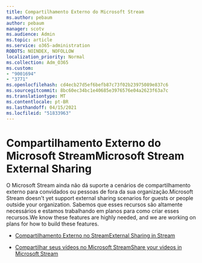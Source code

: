 ```yaml
---
title: Compartilhamento Externo do Microsoft Stream
ms.author: pebaum
author: pebaum
manager: scotv
ms.audience: Admin
ms.topic: article
ms.service: o365-administration
ROBOTS: NOINDEX, NOFOLLOW
localization_priority: Normal
ms.collection: Adm_O365
ms.custom:
- "9001694"
- "3771"
ms.openlocfilehash: cd4ecb27d5ef6befb87c73f02b23975089e837c6
ms.sourcegitcommit: 8bc60ec34bc1e40685e3976576e04a2623f63a7c
ms.translationtype: MT
ms.contentlocale: pt-BR
ms.lasthandoff: 04/15/2021
ms.locfileid: "51833963"
---
```

# <a name="microsoft-stream-external-sharing"></a><span data-ttu-id="22a06-102">Compartilhamento Externo do Microsoft Stream</span><span class="sxs-lookup"><span data-stu-id="22a06-102">Microsoft Stream External Sharing</span></span>

<span data-ttu-id="22a06-103">O Microsoft Stream ainda não dá suporte a cenários de compartilhamento externo para convidados ou pessoas de fora da sua organização.</span><span class="sxs-lookup"><span data-stu-id="22a06-103">Microsoft Stream doesn't yet support external sharing scenarios for guests or people outside your organization.</span></span> <span data-ttu-id="22a06-104">Sabemos que esses recursos são altamente necessários e estamos trabalhando em planos para como criar esses recursos.</span><span class="sxs-lookup"><span data-stu-id="22a06-104">We know these features are highly needed, and we are working on plans for how to build these features.</span></span>

- [<span data-ttu-id="22a06-105">Compartilhamento Externo no Stream</span><span class="sxs-lookup"><span data-stu-id="22a06-105">External Sharing in Stream</span></span>](https://docs.microsoft.com/stream/portal-share-video#external-sharing)

- [<span data-ttu-id="22a06-106">Compartilhar seus vídeos no Microsoft Stream</span><span class="sxs-lookup"><span data-stu-id="22a06-106">Share your videos in Microsoft Stream</span></span>](https://docs.microsoft.com/stream/portal-share-video)
